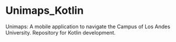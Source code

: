 # Unimaps_Kotlin
Unimaps: A mobile application to navigate the Campus of Los Andes University. Repository for Kotlin development.
